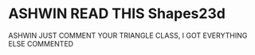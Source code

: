 # ASHWIN READ THIS Shapes23d
ASHWIN JUST COMMENT YOUR TRIANGLE CLASS, I GOT EVERYTHING ELSE COMMENTED
